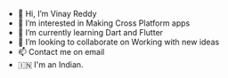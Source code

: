 - 👋 Hi, I’m Vinay Reddy
- 👀 I’m interested in Making Cross Platform apps
- 🌱 I’m currently learning Dart and Flutter
- 💞️ I’m looking to collaborate on Working with new ideas
- 📫 Contact me on email
- 🇮🇳 I'm an Indian.

<!---
vinayreddy9999/vinayreddy9999 is a ✨ special ✨ repository because its `README.md` (this file) appears on your GitHub profile.
You can click the Preview link to take a look at your changes.
--->
